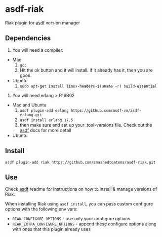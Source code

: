 # asdf-riak

Riak plugin for [asdf](https://github.com/asdf-vm/asdf) version manager

## Dependencies
1. You will need a compiler.
  * Mac
    1. ```gcc```
    1. Hit the ok button and it will install.  If it already has it, then you are good.
  * Ubuntu  
    1. ```sudo apt-get install linux-headers-$(uname -r) build-essential```
1. You will need erlang > R16B02
  * Mac and Ubuntu 
    1. ```asdf plugin-add erlang https://github.com/asdf-vm/asdf-erlang.git``` 
    2. ```asdf install erlang 17.5```
    3. then make sure and set up your .tool-versions file.  Check out the [asdf](https://github.com/asdf-vm/asdf) docs for more detail
  * Ubuntu 

## Install
```
asdf plugin-add riak https://github.com/smashedtoatoms/asdf-riak.git
```

## Use

Check [asdf](https://github.com/asdf-vm/asdf) readme for instructions on how to install & manage versions of Riak.

When installing Riak using `asdf install`, you can pass custom configure options with the following env vars:

* `RIAK_CONFIGURE_OPTIONS` - use only your configure options
* `RIAK_EXTRA_CONFIGURE_OPTIONS` - append these configure options along with ones that this plugin already uses
